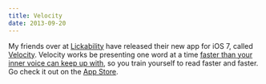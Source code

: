 ```yaml
---
title: Velocity
date: 2013-09-20
---
```


My friends over at [Lickability](http://lickability.com) have released their new app for iOS 7, called [Velocity](http://velocityapp.com). Velocity works be presenting one word at a time [faster than your inner voice can keep up with](http://appadvice.com/review/quickadvice-velocity), so you train yourself to read faster and faster. Go check it out on the [App Store](https://itunes.apple.com/us/app/id675410630?mt=8&uo=4&at=10l4Vh).
